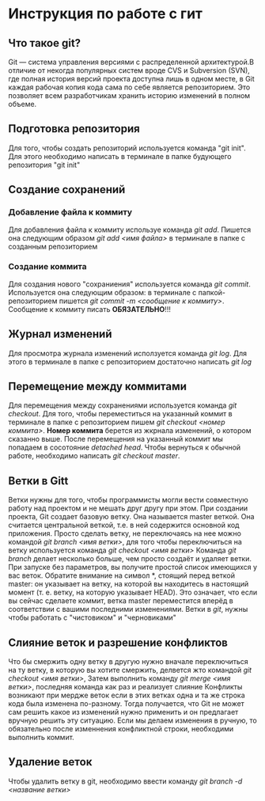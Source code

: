 # Инструкция по работе с гит

## Что такое git?

Git — система управления версиями с распределенной архитектурой.В отличие от некогда популярных систем вроде CVS и Subversion (SVN), где полная история версий проекта доступна лишь в одном месте, в Git каждая рабочая копия кода сама по себе является репозиторием. Это позволяет всем разработчикам хранить историю изменений в полном объеме.

## Подготовка репозитория
Для того, чтобы создать репозиторий используется команда "git init". Для этого необходимо написать в терминале в папке будующего репозитория "git init"

## Создание сохранений


### Добавление файла к коммиту

Для добавления файла к коммиту используе команда *git add*. Пишется она следующим образом *git add <имя файла>* в терминале в папке с созданным репозиторием 

### Создание коммита

Для создания нового "сохраниения" используется команда *git commit*. Используется она следующим образом: в терминале с папкой-репозиторием пишется *git commit -m <сообщение к коммиту>*. Сообщение к коммиту писать **ОБЯЗАТЕЛЬНО**!!!

## Журнал изменений

Для просмотра журнала изменений исползуется команда *git log*. Для этого в терминале в папке с репозиторием достаточно написать *git log*

## Перемещение между коммитами

Для перемещения между сохранениями используется команда *git checkout*. Для того, чтобы переместиться на указанный коммит в терминале в папке с репозиторием пишем *git checkout <номер коммита>*. **Номер коммита** берется из жкрнала изменений, о котором сказанно выше. После перемещения на указанный коммит мы попадаем в сосотояние *detached head*. Чтобы вернуться к обычной работе, необходимо написать *git checkout master*.

## Ветки в Gitt

Ветки нужны для того, чтобы программисты могли вести совместную работу над проектом и не мешать друг другу при этом. При создании проекта, Git создает базовую ветку. Она называется master веткой. Она считается центральной веткой, т.е. в ней содержится основной код приложения.
 Просто сделать ветку, не переключаясь на нее можно командой *git branch <имя ветки>*, для того чтобы переключиться на ветку используется команда *git checkout <имя ветки>*
 Команда *git branch* делает несколько больше, чем просто создаёт и удаляет ветки. При запуске без параметров, вы получите простой список имеющихся у вас веток. Обратите внимание на символ *, стоящий перед веткой master: он указывает на ветку, на которой вы находитесь в настоящий момент (т. е. ветку, на которую указывает HEAD). Это означает, что если вы сейчас сделаете коммит, ветка master переместится вперёд в соответствии с вашими последними изменениями. Ветки в *git*, нужны чтобы работать с "чистовиком" и "черновиками"
 
## Слияние веток и разрешение конфликтов

Что бы смержить одну ветку в другую нужно вначале переключиться на ту ветку, в которую вы хотите смержить, делвется жто командой *git checkout <имя ветки>*, Затем выполнить команду *git merge <имя ветки>*, последняя команда как раз и реализует слияние
Конфликты возникают при мердже веток если в этих ветках одна и та же строка кода была изменена по-разному. Тогда получается, что Git не может сам решить какое из изменений нужно применить и он предлагает вручную решить эту ситуацию. Если мы делаем изменения в ручную, то обязательно после изменнения конфликтной строки, необходими выполнить коммит.

## Удаление веток

Чтобы удалить ветку в git, необходимо ввести команду *git branch -d <название ветки>*
